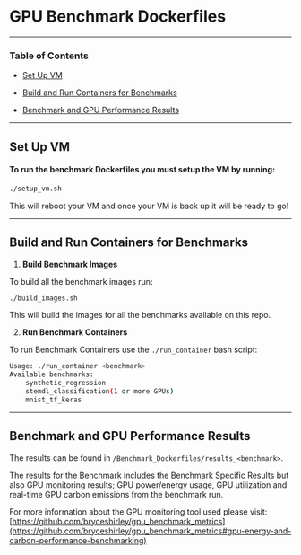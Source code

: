 # GPU Benchmark Dockerfiles

-----------
### Table of Contents
* [Set Up VM](https://github.com/bryceshirley/Benchmark_Dockerfiles?tab=readme-ov-file#set-up-vm)

* [Build and Run Containers for Benchmarks](https://github.com/bryceshirley/Benchmark_Dockerfiles?tab=readme-ov-file#build-and-run-containers-for-benchmarks)

* [Benchmark and GPU Performance Results](https://github.com/bryceshirley/Benchmark_Dockerfiles?tab=readme-ov-file#benchmark-and-gpu-performance-results)

-----------

## Set Up VM

#### To run the benchmark Dockerfiles you must setup the VM by running:

```bash
./setup_vm.sh
```

This will reboot your VM and once your VM is back up it will be ready to go!

-----------

## Build and Run Containers for Benchmarks

1. **Build Benchmark Images**

To build all the benchmark images run:
```bash
./build_images.sh
```
This will build the images for all the benchmarks available on this repo.

2. **Run Benchmark Containers**

To run Benchmark Containers use the ``./run_container`` bash script:

```bash
Usage: ./run_container <benchmark>
Available benchmarks:
    synthetic_regression
    stemdl_classification(1 or more GPUs)
    mnist_tf_keras 
```

-----------

## Benchmark and GPU Performance Results

The results can be found in ``/Benchmark_Dockerfiles/results_<benchmark>``.

The results for the Benchmark includes the Benchmark Specific Results but also
GPU monitoring results; GPU power/energy usage, GPU utilization and real-time
GPU carbon emissions from the benchmark run.

For more information about the GPU monitoring tool used please visit:
[https://github.com/bryceshirley/gpu_benchmark_metrics](https://github.com/bryceshirley/gpu_benchmark_metrics#gpu-energy-and-carbon-performance-benchmarking)
